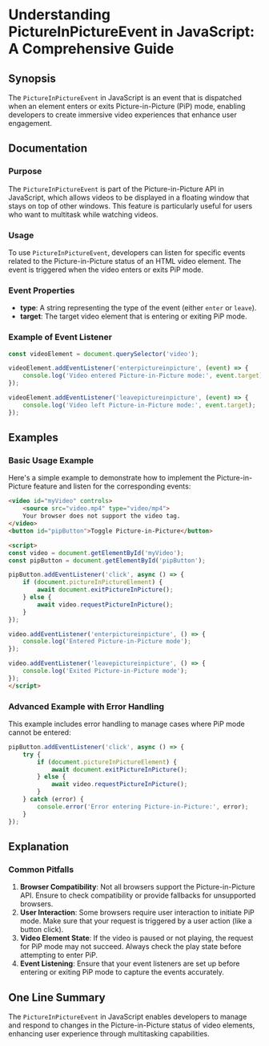 <!--
Meta Description: # Understanding PictureInPictureEvent in JavaScript: A Comprehensive Guide ## Synopsis The `PictureInPictureEvent` in JavaScript is an event that is d...
Meta Keywords: picture, video, event, mode, pip
-->

# Understanding PictureInPictureEvent in JavaScript: A Comprehensive Guide

## Synopsis
The `PictureInPictureEvent` in JavaScript is an event that is dispatched when an element enters or exits Picture-in-Picture (PiP) mode, enabling developers to create immersive video experiences that enhance user engagement.

## Documentation
### Purpose
The `PictureInPictureEvent` is part of the Picture-in-Picture API in JavaScript, which allows videos to be displayed in a floating window that stays on top of other windows. This feature is particularly useful for users who want to multitask while watching videos.

### Usage
To use `PictureInPictureEvent`, developers can listen for specific events related to the Picture-in-Picture status of an HTML video element. The event is triggered when the video enters or exits PiP mode.

### Event Properties
- **type**: A string representing the type of the event (either `enter` or `leave`).
- **target**: The target video element that is entering or exiting PiP mode.

### Example of Event Listener
```javascript
const videoElement = document.querySelector('video');

videoElement.addEventListener('enterpictureinpicture', (event) => {
    console.log('Video entered Picture-in-Picture mode:', event.target);
});

videoElement.addEventListener('leavepictureinpicture', (event) => {
    console.log('Video left Picture-in-Picture mode:', event.target);
});
```

## Examples
### Basic Usage Example
Here's a simple example to demonstrate how to implement the Picture-in-Picture feature and listen for the corresponding events:

```html
<video id="myVideo" controls>
    <source src="video.mp4" type="video/mp4">
    Your browser does not support the video tag.
</video>
<button id="pipButton">Toggle Picture-in-Picture</button>

<script>
const video = document.getElementById('myVideo');
const pipButton = document.getElementById('pipButton');

pipButton.addEventListener('click', async () => {
    if (document.pictureInPictureElement) {
        await document.exitPictureInPicture();
    } else {
        await video.requestPictureInPicture();
    }
});

video.addEventListener('enterpictureinpicture', () => {
    console.log('Entered Picture-in-Picture mode');
});

video.addEventListener('leavepictureinpicture', () => {
    console.log('Exited Picture-in-Picture mode');
});
</script>
```

### Advanced Example with Error Handling
This example includes error handling to manage cases where PiP mode cannot be entered:

```javascript
pipButton.addEventListener('click', async () => {
    try {
        if (document.pictureInPictureElement) {
            await document.exitPictureInPicture();
        } else {
            await video.requestPictureInPicture();
        }
    } catch (error) {
        console.error('Error entering Picture-in-Picture:', error);
    }
});
```

## Explanation
### Common Pitfalls
1. **Browser Compatibility**: Not all browsers support the Picture-in-Picture API. Ensure to check compatibility or provide fallbacks for unsupported browsers.
2. **User Interaction**: Some browsers require user interaction to initiate PiP mode. Make sure that your request is triggered by a user action (like a button click).
3. **Video Element State**: If the video is paused or not playing, the request for PiP mode may not succeed. Always check the play state before attempting to enter PiP.
4. **Event Listening**: Ensure that your event listeners are set up before entering or exiting PiP mode to capture the events accurately.

## One Line Summary
The `PictureInPictureEvent` in JavaScript enables developers to manage and respond to changes in the Picture-in-Picture status of video elements, enhancing user experience through multitasking capabilities.